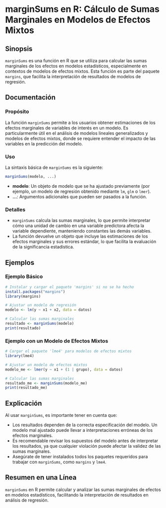 <!--
Meta Description: # marginSums en R: Cálculo de Sumas Marginales en Modelos de Efectos Mixtos ## Sinopsis `marginSums` es una función en R que se utiliza para calcular ...
Meta Keywords: modelo, marginsums, efectos, marginales, que
-->

# marginSums en R: Cálculo de Sumas Marginales en Modelos de Efectos Mixtos

## Sinopsis
`marginSums` es una función en R que se utiliza para calcular las sumas marginales de los efectos en modelos estadísticos, especialmente en contextos de modelos de efectos mixtos. Esta función es parte del paquete `margins`, que facilita la interpretación de resultados de modelos de regresión.

## Documentación
### Propósito
La función `marginSums` permite a los usuarios obtener estimaciones de los efectos marginales de variables de interés en un modelo. Es particularmente útil en el análisis de modelos lineales generalizados y modelos de efectos mixtos, donde se requiere entender el impacto de las variables en la predicción del modelo.

### Uso
La sintaxis básica de `marginSums` es la siguiente:

```R
marginSums(modelo, ...)
```

- **modelo**: Un objeto de modelo que se ha ajustado previamente (por ejemplo, un modelo de regresión obtenido mediante `lm`, `glm` o `lmer`).
- **...**: Argumentos adicionales que pueden ser pasados a la función.

### Detalles
- `marginSums` calcula las sumas marginales, lo que permite interpretar cómo una unidad de cambio en una variable predictora afecta la variable dependiente, manteniendo constantes las demás variables.
- La función devuelve un objeto que incluye las estimaciones de los efectos marginales y sus errores estándar, lo que facilita la evaluación de la significancia estadística.

## Ejemplos
### Ejemplo Básico
```R
# Instalar y cargar el paquete 'margins' si no se ha hecho
install.packages("margins")
library(margins)

# Ajustar un modelo de regresión
modelo <- lm(y ~ x1 + x2, data = datos)

# Calcular las sumas marginales
resultado <- marginSums(modelo)
print(resultado)
```

### Ejemplo con un Modelo de Efectos Mixtos
```R
# Cargar el paquete 'lme4' para modelos de efectos mixtos
library(lme4)

# Ajustar un modelo de efectos mixtos
modelo_me <- lmer(y ~ x1 + (1 | grupo), data = datos)

# Calcular las sumas marginales
resultado_me <- marginSums(modelo_me)
print(resultado_me)
```

## Explicación
Al usar `marginSums`, es importante tener en cuenta que:
- Los resultados dependen de la correcta especificación del modelo. Un modelo mal ajustado puede llevar a interpretaciones erróneas de los efectos marginales.
- Es recomendable revisar los supuestos del modelo antes de interpretar los resultados, ya que cualquier violación puede afectar la validez de las sumas marginales.
- Asegúrate de tener instalados todos los paquetes requeridos para trabajar con `marginSums`, como `margins` y `lme4`.

## Resumen en una Línea
`marginSums` en R permite calcular y analizar las sumas marginales de efectos en modelos estadísticos, facilitando la interpretación de resultados en análisis de regresión.